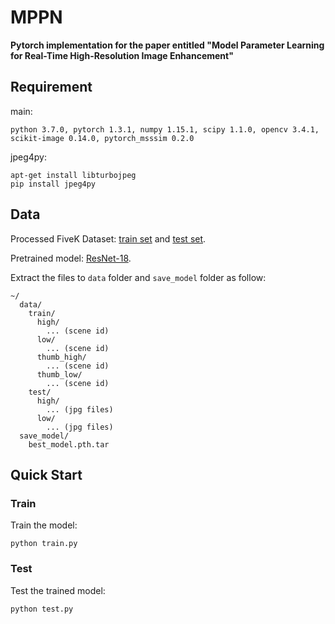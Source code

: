 # MPPN

**Pytorch implementation for the paper entitled "Model Parameter Learning for Real-Time High-Resolution Image Enhancement"**

## Requirement

main:

```
python 3.7.0, pytorch 1.3.1, numpy 1.15.1, scipy 1.1.0, opencv 3.4.1, scikit-image 0.14.0, pytorch_msssim 0.2.0
```

jpeg4py:

```
apt-get install libturbojpeg
pip install jpeg4py
```

## Data

Processed FiveK Dataset: [train set](https://drive.google.com/file/d/1D0NvBNrzx_0HpjMR8Dh4nKYI_zuS-x4B/view?usp=sharing) and [test set](https://drive.google.com/file/d/1--iSszM__KO9Mg4Ag4w_o64h_eUq_E9S/view?usp=sharing).

Pretrained model: [ResNet-18](https://drive.google.com/file/d/17jFItuDQWYVQuAPLfOhJMWNiO0EXqWfo/view?usp=sharing).


Extract the files to `data` folder and `save_model` folder as follow:

```
~/
  data/
    train/
      high/
        ... (scene id)
      low/
        ... (scene id)
      thumb_high/
        ... (scene id)
      thumb_low/
        ... (scene id)
    test/
      high/
        ... (jpg files)
      low/
        ... (jpg files)
  save_model/
    best_model.pth.tar
```

## Quick Start

### Train

Train the model:

```
python train.py
```

### Test

Test the trained model:

```
python test.py
```
